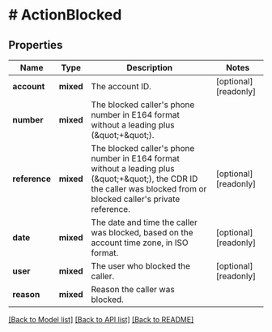 # # ActionBlocked

## Properties

Name | Type | Description | Notes
------------ | ------------- | ------------- | -------------
**account** | **mixed** | The account ID. | [optional] [readonly]
**number** | **mixed** | The blocked caller&#39;s phone number in E164 format without a leading plus (\&quot;+\&quot;). |
**reference** | **mixed** | The blocked caller&#39;s phone number in E164 format without a leading plus (\&quot;+\&quot;), the CDR ID the caller was blocked from or blocked caller&#39;s private reference. | [optional] [readonly]
**date** | **mixed** | The date and time the caller was blocked, based on the account time zone, in ISO format. | [optional] [readonly]
**user** | **mixed** | The user who blocked the caller. | [optional] [readonly]
**reason** | **mixed** | Reason the caller was blocked. |

[[Back to Model list]](../../README.md#models) [[Back to API list]](../../README.md#endpoints) [[Back to README]](../../README.md)
